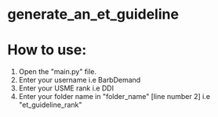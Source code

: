 # generate_an_et_guideline

# How to use:
1. Open the "main.py" file.
2. Enter your username i.e BarbDemand
3. Enter your USME rank i.e DDI
4. Enter your folder name in "folder_name" [line number 2] i.e "et_guideline_rank"
